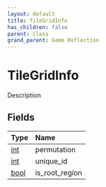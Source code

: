 ```yaml
---
layout: default
title: TileGridInfo
has_children: false
parent: Class
grand_parent: Game Reflection
---
```

# TileGridInfo
Description 

## Fields

| Type | Name |
|:----------|:--------------|
| [int](/riftbreaker-wiki/docs/game-reflection/enums/int/) | permutation |
| [int](/riftbreaker-wiki/docs/game-reflection/enums/int/) | unique_id |
| [bool](/riftbreaker-wiki/docs/game-reflection/components/bool/) | is_root_region |

